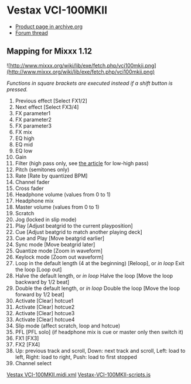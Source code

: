 # Vestax VCI-100MKII

  - [Product page in
    archive.org](http://web.archive.org/web/20140809134938/http://www.vestax.com/v/products/detail.php?cate_id=118&parent_id=8)
  - [Forum thread](http://www.mixxx.org/forums/viewtopic.php?f=7&t=6038)

## Mapping for Mixxx 1.12

![http://www.mixxx.org/wiki/lib/exe/fetch.php/vci100mkii.png](http://www.mixxx.org/wiki/lib/exe/fetch.php/vci100mkii.png)

*Functions in square brackets are executed instead if a shift button is
pressed.*

1.  Previous effect \[Select FX1/2\]
2.  Next effect \[Select FX3/4\]
3.  FX parameter1
4.  FX parameter2
5.  FX parameter3
6.  FX mix
7.  EQ high
8.  EQ mid
9.  EQ low
10. Gain
11. Filter (high pass only, see [the
    article](http://www.mixxx.org/forums/viewtopic.php?f=7&t=6038&start=20#p25804)
    for low-high pass)
12. Pitch (semitones only)
13. Rate \[Rate by quantized BPM\]
14. Channel fader
15. Cross fader
16. Headphone volume (values from 0 to 1)
17. Headphone mix
18. Master volume (values from 0 to 1)
19. Scratch
20. Jog (locked in slip mode)
21. Play \[Adjust beatgrid to the current playposition\]
22. Cue \[Adjust beatgrid to match another playing deck\]
23. Cue and Play \[Move beatgrid earlier\]
24. Sync mode \[Move beatgrid later\]
25. Quantize mode \[Zoom in waveform\]
26. Keylock mode \[Zoom out waveform\]
27. Loop in the default length (4 at the beginning) \[Reloop\], or *in
    loop* Exit the loop \[Loop out\]
28. Halve the default length, or *in loop* Halve the loop \[Move the
    loop backward by 1/2 beat\]
29. Double the default length, or *in loop* Double the loop \[Move the
    loop forward by 1/2 beat\]
30. Activate \[Clear\] hotcue1
31. Activate \[Clear\] hotcue2
32. Activate \[Clear\] hotcue3
33. Activate \[Clear\] hotcue4
34. Slip mode (affect scratch, loop and hotcue)
35. PFL \[PFL solo\] (if headphone mix is cue or master only then switch
    it)
36. FX1 \[FX3\]
37. FX2 \[FX4\]
38. Up: previous track and scroll, Down: next track and scroll, Left:
    load to left, Right: load to right, Push: load to first stopped
39. Channel select

[Vestax
VCI-100MKII.midi.xml](https://github.com/mixxxdj/mixxx/blob/1.12/res/controllers/Vestax%20VCI-100MKII.midi.xml)
[Vestax-VCI-100MKII-scripts.js](https://github.com/mixxxdj/mixxx/blob/1.12/res/controllers/Vestax-VCI-100MKII-scripts.js)
